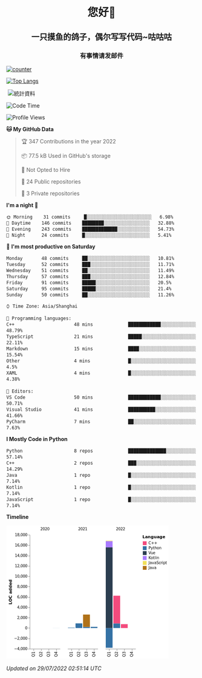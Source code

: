 

<!--
**kitUIN/kitUIN** is a ✨ _special_ ✨ repository because its `README.md` (this file) appears on your GitHub profile.

Here are some ideas to get you started:

- 🔭 I’m currently working on ...
- 🌱 I’m currently learning ...
- 👯 I’m looking to collaborate on ...
- 🤔 I’m looking for help with ...
- 💬 Ask me about ...
- 📫 How to reach me: ...
- 😄 Pronouns: ...
- ⚡ Fun fact: ...
-->
<h1 align="center">您好👋</h1>
<h2 align="center">一只摸鱼的鸽子，偶尔写写代码~咕咕咕</h2>
<h3 align="center">有事情请发邮件</h3>

[![counter](https://count.getloli.com/get/@KitUIN?theme=rule34)](https://count.getloli.com/)

[![Top Langs](https://github-readme-stats.vercel.app/api/top-langs/?username=kitUIN&show_icons=true&theme=gruvbox&locale=cn&layout=compact)](https://github.com/anuraghazra/github-readme-stats)

<p>&nbsp;<img align="center" src="https://github-readme-stats.vercel.app/api?username=kitUIN&show_icons=true&theme=gruvbox&locale=cn" alt="統計資料" /></p>


<!--START_SECTION:waka-->
![Code Time](http://img.shields.io/badge/Code%20Time-612%20hrs%2020%20mins-blue)

![Profile Views](http://img.shields.io/badge/Profile%20Views-1-blue)

**🐱 My GitHub Data** 

> 🏆 347 Contributions in the year 2022
 > 
> 📦 77.5 kB Used in GitHub's storage 
 > 
> 🚫 Not Opted to Hire
 > 
> 📜 24 Public repositories 
 > 
> 🔑 3 Private repositories  
 > 
**I'm a night 🦉** 

```text
🌞 Morning    31 commits     █░░░░░░░░░░░░░░░░░░░░░░░░   6.98% 
🌆 Daytime    146 commits    ████████░░░░░░░░░░░░░░░░░   32.88% 
🌃 Evening    243 commits    █████████████░░░░░░░░░░░░   54.73% 
🌙 Night      24 commits     █░░░░░░░░░░░░░░░░░░░░░░░░   5.41%

```
📅 **I'm most productive on Saturday** 

```text
Monday       48 commits     ██░░░░░░░░░░░░░░░░░░░░░░░   10.81% 
Tuesday      52 commits     ███░░░░░░░░░░░░░░░░░░░░░░   11.71% 
Wednesday    51 commits     ██░░░░░░░░░░░░░░░░░░░░░░░   11.49% 
Thursday     57 commits     ███░░░░░░░░░░░░░░░░░░░░░░   12.84% 
Friday       91 commits     █████░░░░░░░░░░░░░░░░░░░░   20.5% 
Saturday     95 commits     █████░░░░░░░░░░░░░░░░░░░░   21.4% 
Sunday       50 commits     ██░░░░░░░░░░░░░░░░░░░░░░░   11.26%

```


```text
⌚︎ Time Zone: Asia/Shanghai

💬 Programming languages: 
C++                      48 mins             ████████████░░░░░░░░░░░░░   48.79% 
TypeScript               21 mins             █████░░░░░░░░░░░░░░░░░░░░   22.11% 
Markdown                 15 mins             ████░░░░░░░░░░░░░░░░░░░░░   15.54% 
Other                    4 mins              █░░░░░░░░░░░░░░░░░░░░░░░░   4.5% 
XAML                     4 mins              █░░░░░░░░░░░░░░░░░░░░░░░░   4.38%

📝 Editors: 
VS Code                  50 mins             ████████████░░░░░░░░░░░░░   50.71% 
Visual Studio            41 mins             ██████████░░░░░░░░░░░░░░░   41.66% 
PyCharm                  7 mins              ██░░░░░░░░░░░░░░░░░░░░░░░   7.63%

```

**I Mostly Code in Python** 

```text
Python                   8 repos             ██████████████░░░░░░░░░░░   57.14% 
C++                      2 repos             ███░░░░░░░░░░░░░░░░░░░░░░   14.29% 
Java                     1 repo              █░░░░░░░░░░░░░░░░░░░░░░░░   7.14% 
Kotlin                   1 repo              █░░░░░░░░░░░░░░░░░░░░░░░░   7.14% 
JavaScript               1 repo              █░░░░░░░░░░░░░░░░░░░░░░░░   7.14%

```


**Timeline**

![Chart not found](https://raw.githubusercontent.com/kitUIN/kitUIN/main/charts/bar_graph.png) 


 *Updated on 29/07/2022 02:51:14 UTC*
<!--END_SECTION:waka-->

